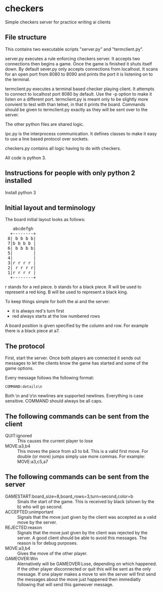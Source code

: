 checkers
========

Simple checkers server for practice writing ai clients

File structure
--------------
This contains two executable scripts "server.py" and "termclient.py".

server.py executes a rule enforcing checkers server. It accepts two connections then
begins a game. Once the game is finished it shuts itself down. By default sever.py only
accepts connections from localhost. It scans for an open port from 8080 to 8090 and prints
the port it is listening on to the terminal.

termclient.py executes a terminal based checker playing client. It attempts to connect to
localhost port 8080 by default. Use the -p option to make it listen on a different port.
termclient.py is meant only to be slightly more convient to test with than telnet, in that it
prints the board. Commands should be given to termclient.py exactly as they will be sent over
to the server.

The other python files are shared logic.

ipc.py is the interprocess communication. It defines classes to make it easy to use a line based
protocol over sockets.

checkers.py contains all logic having to do with checkers.

All code is python 3.

Instructions for people with only python 2 installed
----------------------------------------------------

Install python 3

Initial layout and terminology
------------------------------

The board initial layout looks as follows:

<pre>
   abcdefgh
  +--------+
 8| b b b b|
 7|b b b b |
 6| b b b b|
 5|        |
 4|        |
 3|r r r r |
 2| r r r r|
 1|r r r r |
  +--------+
</pre>

r stands for a red piece. b stands for a black piece.
R will be used to represent a red king. B will be used to represent a black king.

To keep things simple for both the ai and the server:
 * it is always red's turn first
 * red always starts at the low numbered rows

A board position is given specified by the column and row. For example there is a
black piece at a7.

The protocol
------------

First, start the server. Once both players are connected it sends out messages
to let the clients know the game has started and some of the game options.

Every message follows the following format:

    COMMAND:details\n

Both \n and \r\n newlines are supported newlines. Everything is case sensitive.
COMMAND should always be all caps.


The following commands can be sent from the client
--------------------------------------------------

<dl>
 <dt>QUIT:ignored</dt>
 <dd>This causes the current player to lose</dd>

 <dt>MOVE:a3,b4</dt>
 <dd>This moves the piece from a3 to b4. This is a valid first move.
     For double (or more) jumps simply use more commas. For example:
     MOVE:a3,c5,a7</dd>
</dl>

The following commands can be sent from the server
--------------------------------------------------

<dl>
 <dt>GAMESTART:board_size=8,board_rows=3,turn=second,color=b</dt>
 <dd>Sinals the start of the game. This is received by black (shown by
     the b) who will go second.</dd>

 <dt>ACCEPTED:unimportant</dt>
 <dd>Signals that the move just given by the client was accepted as a valid
     move by the server.</dd>

 <dt>REJECTED:reason</dt>
 <dd>Signals that the move just given by the client was rejected by the server.
     A good client should be able to avoid this messages. The reason is for debug
     purposes.</dd>

 <dt>MOVE:a3,b4</dt>
 <dd>Gives the move of the other player.</dd>

 <dt>GAMEOVER:Win</dt>
 <dd>Alernatively will be GAMEOVER:Lose, depending on which happened. If the other
     player disconnected or quit this will be sent as the only message. If one player
     makes a move to win the server will first send the messages about the move just
     happened then immediatly following that will send this gameover message.</dd>
</dl>

